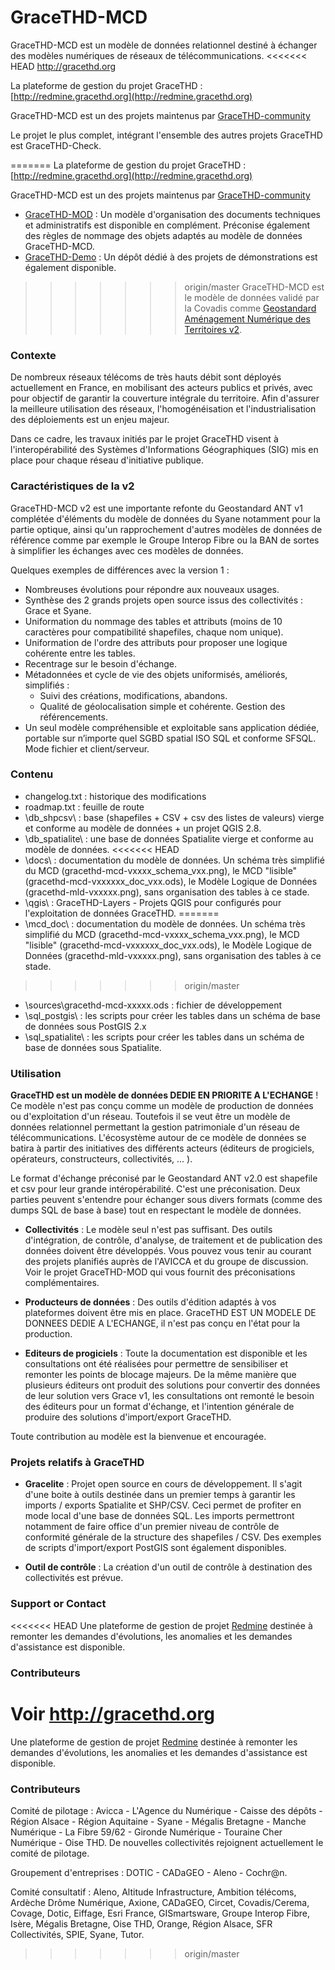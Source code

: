 # GraceTHD-MCD

GraceTHD-MCD est un modèle de données relationnel destiné à échanger des modèles numériques de réseaux de télécommunications. 
<<<<<<< HEAD
http://gracethd.org

La plateforme de gestion du projet GraceTHD : [http://redmine.gracethd.org](http://redmine.gracethd.org)

GraceTHD-MCD est un des projets maintenus par [GraceTHD-community](https://github.com/GraceTHD-community)

Le projet le plus complet, intégrant l'ensemble des autres projets GraceTHD est GraceTHD-Check. 


=======
La plateforme de gestion du projet GraceTHD : [http://redmine.gracethd.org](http://redmine.gracethd.org)

GraceTHD-MCD est un des projets maintenus par [GraceTHD-community](https://github.com/GraceTHD-community)
* [GraceTHD-MOD](http://gracethd-community.github.io/GraceTHD-MOD/) : Un modèle d'organisation des documents techniques et administratifs est disponible en complément. Préconise également des règles de nommage des objets adaptés au modèle de données GraceTHD-MCD. 
* [GraceTHD-Demo](http://gracethd-community.github.io/GraceTHD-Demo/) : Un dépôt dédié à des projets de démonstrations est également disponible. 

>>>>>>> origin/master
GraceTHD-MCD est le modèle de données validé par la Covadis comme [Geostandard Aménagement Numérique des Territoires v2](http://www.geoinformations.developpement-durable.gouv.fr/standard-covadis-amenagement-numerique-des-a3300.html). 

### Contexte
De nombreux réseaux télécoms de très hauts débit sont déployés actuellement en France, en mobilisant des acteurs publics et privés, avec pour objectif de garantir la couverture intégrale du territoire. Afin d'assurer la meilleure utilisation des réseaux, l'homogénéisation et l'industrialisation des déploiements est un enjeu majeur.

Dans ce cadre, les travaux initiés par le projet GraceTHD visent à l'interopérabilité des Systèmes d'Informations Géographiques (SIG) mis en place pour chaque réseau d'initiative publique.

### Caractéristiques de la v2
GraceTHD-MCD v2 est une importante refonte du Geostandard ANT v1 complétée d'éléments du modèle de données du Syane notamment pour la partie optique, ainsi qu'un rapprochement d'autres modèles de données de référence comme par exemple le Groupe Interop Fibre ou la BAN de sortes à simplifier les échanges avec ces modèles de données. 

Quelques exemples de différences avec la version 1 : 
* Nombreuses évolutions pour répondre aux nouveaux usages. 
* Synthèse des 2 grands projets open source issus des collectivités : Grace et Syane. 
* Uniformation du nommage des tables et attributs (moins de 10 caractères pour compatibilité shapefiles, chaque nom unique). 
* Uniformation de l'ordre des attributs pour proposer une logique cohérente entre les tables. 
* Recentrage sur le besoin d'échange. 
* Métadonnées et cycle de vie des objets uniformisés, améliorés, simplifiés : 
	* Suivi des créations, modifications, abandons. 
	* Qualité de géolocalisation simple et cohérente. Gestion des référencements. 
* Un seul modèle compréhensible et exploitable sans application dédiée, portable sur n’importe quel SGBD spatial ISO SQL et conforme SFSQL. Mode fichier et client/serveur. 

### Contenu
* changelog.txt : historique des modifications
* roadmap.txt : feuille de route
* \db_shpcsv\ : base (shapefiles + CSV + csv des listes de valeurs) vierge et conforme au modèle de données + un projet QGIS 2.8. 
* \db_spatialite\ : une base de données Spatialite vierge et conforme au modèle de données. 
<<<<<<< HEAD
* \docs\ : documentation du modèle de données. Un schéma très simplifié du MCD (gracethd-mcd-vxxxx_schema_vxx.png), le MCD "lisible" (gracethd-mcd-vxxxxxx_doc_vxx.ods), le Modèle Logique de Données (gracethd-mld-vxxxxx.png), sans organisation des tables à ce stade. 
* \qgis\ : GraceTHD-Layers - Projets QGIS pour configurés pour l'exploitation de données GraceTHD. 
=======
* \mcd_doc\ : documentation du modèle de données. Un schéma très simplifié du MCD (gracethd-mcd-vxxxx_schema_vxx.png), le MCD "lisible" (gracethd-mcd-vxxxxxx_doc_vxx.ods), le Modèle Logique de Données (gracethd-mld-vxxxxx.png), sans organisation des tables à ce stade. 
>>>>>>> origin/master
* \sources\gracethd-mcd-xxxxx.ods : fichier de développement
* \sql_postgis\ : les scripts pour créer les tables dans un schéma de base de données sous PostGIS 2.x
* \sql_spatialite\ : les scripts pour créer les tables dans un schéma de base de données sous Spatialite. 

### Utilisation
**GraceTHD est un modèle de données DEDIE EN PRIORITE A L'ECHANGE** ! Ce modèle n'est pas conçu comme un modèle de production de données ou d'exploitation d'un réseau. Toutefois il se veut être un modèle de données relationnel permettant la gestion patrimoniale d'un réseau de télécommunications. L'écosystème autour de ce modèle de données se batira à partir des initiatives des différents acteurs (éditeurs de progiciels, opérateurs, constructeurs, collectivités, ... ). 

Le format d'échange préconisé par le Geostandard ANT v2.0 est shapefile et csv pour leur grande intéropérabilité. C'est une préconisation. Deux parties peuvent s'entendre pour échanger sous divers formats (comme des dumps SQL de base à base) tout en respectant le modèle de données. 

* **Collectivités** : 
Le modèle seul n'est pas suffisant. Des outils d'intégration, de contrôle, d'analyse, de traitement et de publication des données doivent être développés. Vous pouvez vous tenir au courant des projets planifiés auprès de l'AVICCA et du groupe de discussion. Voir le projet GraceTHD-MOD qui vous fournit des préconisations complémentaires. 

* **Producteurs de données** : 
Des outils d'édition adaptés à vos plateformes doivent être mis en place. GraceTHD EST UN MODELE DE DONNEES DEDIE A L'ECHANGE, il n'est pas conçu en l'état pour la production. 

* **Editeurs de progiciels** : 
Toute la documentation est disponible et les consultations ont été réalisées pour permettre de sensibiliser et remonter les points de blocage majeurs. De la même manière que plusieurs éditeurs ont produit des solutions pour convertir des données de leur solution vers Grace v1, les consultations ont remonté le besoin des éditeurs pour un format d'échange, et l'intention générale de produire des solutions d'import/export GraceTHD. 

Toute contribution au modèle est la bienvenue et encouragée. 

### Projets relatifs à GraceTHD
* **Gracelite** : 
Projet open source en cours de développement. Il s'agit d'une boite à outils destinée dans un premier temps à garantir les imports / exports Spatialite et SHP/CSV. Ceci permet de profiter en mode local d'une base de données SQL. Les imports permettront notamment de faire office d'un premier niveau de contrôle de conformité générale de la structure des shapefiles / CSV. Des exemples de scripts d'import/export PostGIS sont également disponibles. 

* **Outil de contrôle** : 
La création d'un outil de contrôle à destination des collectivités est prévue. 

### Support or Contact
<<<<<<< HEAD
Une plateforme de gestion de projet [Redmine](https://redmine.gracethd.org) destinée à remonter les demandes d'évolutions, les anomalies et les demandes d'assistance est disponible. 

### Contributeurs
Voir http://gracethd.org
=======
Une plateforme de gestion de projet [Redmine](http://redmine.gracethd.org) destinée à remonter les demandes d'évolutions, les anomalies et les demandes d'assistance est disponible. 

### Contributeurs
Comité de pilotage : Avicca - L'Agence du Numérique - Caisse des dépôts - Région Alsace - Région Aquitaine - Syane - Mégalis Bretagne - Manche Numérique - La Fibre 59/62 - Gironde Numérique - Touraine Cher Numérique - Oise THD. De nouvelles collectivités rejoignent actuellement le comité de pilotage. 

Groupement d'entreprises : DOTIC - CADaGEO - Aleno - Cochr@n.

Comité consultatif : Aleno, Altitude Infrastructure, Ambition télécoms, Ardèche Drôme Numérique, Axione, CADaGEO, Circet, Covadis/Cerema, Covage, Dotic, Eiffage, Esri France, GISmartsware, Groupe Interop Fibre, Isère, Mégalis Bretagne, Oise THD, Orange, Région Alsace, SFR Collectivités, SPIE, Syane, Tutor. 
>>>>>>> origin/master
